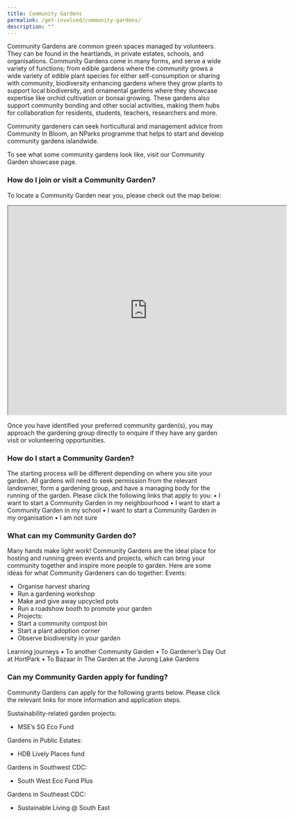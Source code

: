 ```yaml
---
title: Community Gardens
permalink: /get-involved/community-gardens/
description: ""
---
```

Community Gardens are common green spaces managed by volunteers. They can be found in the heartlands, in private estates, schools, and organisations. Community Gardens come in many forms, and serve a wide variety of functions; from edible gardens where the community grows a wide variety of edible plant species for either self-consumption or sharing with community, biodiversity enhancing gardens where they grow plants to support local biodiversity, and ornamental gardens where they showcase expertise like orchid cultivation or bonsai growing. These gardens also support community bonding and other social activities, making them hubs for collaboration for residents, students, teachers, researchers and more. 

Community gardeners can seek horticultural and management advice from Community In Bloom, an NParks programme that helps to start and develop community gardens islandwide.

To see what some community gardens look like, visit our Community Garden showcase page.

### How do I join or visit a Community Garden?
To locate a Community Garden near you, please check out the map below:
 
<iframe height="480" width="640" src="https://www.google.com/maps/d/u/0/embed?mid=1Wq14XYkU955dfufw67TVKWcpEaG_d6o&amp;ehbc=2E312F"></iframe>

Once you have identified your preferred community garden(s), you may approach the gardening group directly to enquire if they have any garden visit or volunteering opportunities. 

### How do I start a Community Garden?
The starting process will be different depending on where you site your garden. All gardens will need to seek permission from the relevant landowner, form a gardening group, and have a managing body for the running of the garden.
Please click the following links that apply to you:
•	I want to start a Community Garden in my neighbourhood
•	I want to start a Community Garden in my school
•	I want to start a Community Garden in my organisation 
•	I am not sure

### What can my Community Garden do?
Many hands make light work! Community Gardens are the ideal place for hosting and running green events and projects, which can bring your community together and inspire more people to garden. Here are some ideas for what Community Gardeners can do together:
Events:
* Organise harvest sharing
* Run a gardening workshop
* Make and give away upcycled pots
* Run a roadshow booth to promote your garden 
* Projects:
* Start a community compost bin
* Start a plant adoption corner
* Observe biodiversity in your garden

Learning journeys
•	To another Community Garden
•	To Gardener’s Day Out at HortPark
•	To Bazaar In The Garden at the Jurong Lake Gardens

### Can my Community Garden apply for funding?
Community Gardens can apply for the following grants below. Please click the relevant links for more information and application steps.  

Sustainability-related garden projects:
* MSE’s SG Eco Fund

Gardens in Public Estates:
* HDB Lively Places fund 

Gardens in Southwest CDC:
* South West Eco Fund Plus

Gardens in Southeast CDC:
* Sustainable Living @ South East